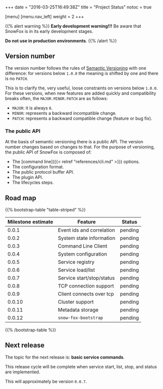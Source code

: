 +++
date = "2016-03-25T16:49:38Z"
title = "Project Status"
notoc = true

[menu]
  [menu.nav_left]
    weight = 2
+++

{{% alert warning %}}
  **Early development warning!!!**
  Be aware that SnowFox is in its early development stages.

  **Do not use in production environments**.
{{% /alert %}}


Version number
--------------
The version number follows the rules of [Semantic Versioning](http://semver.org/)
with one difference: for versions below `1.0.0` the meaning is shifted by one and
there is no `PATCH`.

This is to clarify the, very useful, loose constraints on versions below `1.0.0`.
For these versions, when new features are added quickly and compatibility
breaks often, the `MAJOR.MINOR.PATCH` are as follows:

  * `MAJOR`: it is always `0`.
  * `MINOR`: represents a backward incompatible change.
  * `PATCH`: represents a backward compatible change (feature or bug fix).

### The public API
At the basis of semantic versioning there is a public API.
The version number changes based on changes to that.
For the purpose of versioning, the public API of SnowFox is composed of:

  * The [command line]({{< relref "references/cli.md" >}}) options.
  * The configuration format.
  * The public protocol buffer API.
  * The plugin API.
  * The lifecycles steps.


Road map
--------

{{% bootstrap-table "table-striped" %}}

| Milestone estimate | Feature                    | Status  |
| ------------------ | -------------------------- | ------- |
| 0.0.1              | Event ids and correlation  | pending |
| 0.0.2              | System state information   | pending |
| 0.0.3              | Command Line Client        | pending |
| 0.0.4              | System configuration       | pending |
| 0.0.5              | Service registry           | pending |
| 0.0.6              | Service load/list          | pending |
| 0.0.7              | Service start/stop/status  | pending |
| 0.0.8              | TCP connection support     | pending |
| 0.0.9              | Client connects over tcp   | pending |
| 0.0.10             | Cluster support            | pending |
| 0.0.11             | Metadata storage           | pending |
| 0.0.12             | `snow-fox-bootstrap`       | pending |

{{% /bootstrap-table %}}

Next release
------------
The topic for the next release is: <b>basic service commands</b>.

This release cycle will be complete when service start, list,
stop, and status are implemented.

This will approximately be version `0.0.7`.
